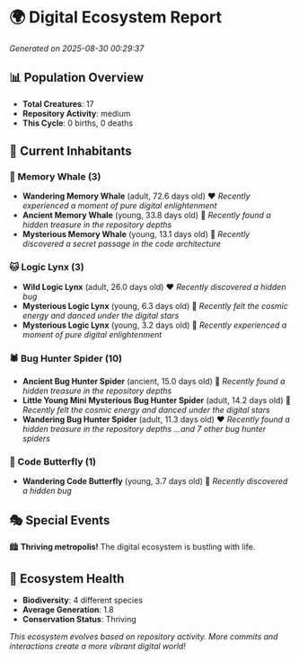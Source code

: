 # 🌍 Digital Ecosystem Report
*Generated on 2025-08-30 00:29:37*

## 📊 Population Overview
- **Total Creatures**: 17
- **Repository Activity**: medium
- **This Cycle**: 0 births, 0 deaths

## 👥 Current Inhabitants

### 🐋 Memory Whale (3)
- **Wandering Memory Whale** (adult, 72.6 days old) ❤️
  *Recently experienced a moment of pure digital enlightenment*
- **Ancient Memory Whale** (young, 33.8 days old) 💛
  *Recently found a hidden treasure in the repository depths*
- **Mysterious Memory Whale** (young, 13.1 days old) 💚
  *Recently discovered a secret passage in the code architecture*

### 🐱 Logic Lynx (3)
- **Wild Logic Lynx** (adult, 26.0 days old) ❤️
  *Recently discovered a hidden bug*
- **Mysterious Logic Lynx** (young, 6.3 days old) 💚
  *Recently felt the cosmic energy and danced under the digital stars*
- **Mysterious Logic Lynx** (young, 3.2 days old) 💚
  *Recently experienced a moment of pure digital enlightenment*

### 🕷️ Bug Hunter Spider (10)
- **Ancient Bug Hunter Spider** (ancient, 15.0 days old) 💚
  *Recently found a hidden treasure in the repository depths*
- **Little Young Mini Mysterious Bug Hunter Spider** (adult, 14.2 days old) 💚
  *Recently felt the cosmic energy and danced under the digital stars*
- **Wandering Bug Hunter Spider** (adult, 11.3 days old) ❤️
  *Recently found a hidden treasure in the repository depths*
  *...and 7 other bug hunter spiders*

### 🦋 Code Butterfly (1)
- **Wandering Code Butterfly** (young, 3.7 days old) 💚
  *Recently discovered a hidden bug*

## 🎭 Special Events

🏙️ **Thriving metropolis!** The digital ecosystem is bustling with life.

## 🔬 Ecosystem Health
- **Biodiversity**: 4 different species
- **Average Generation**: 1.8
- **Conservation Status**: Thriving

*This ecosystem evolves based on repository activity. More commits and interactions create a more vibrant digital world!*